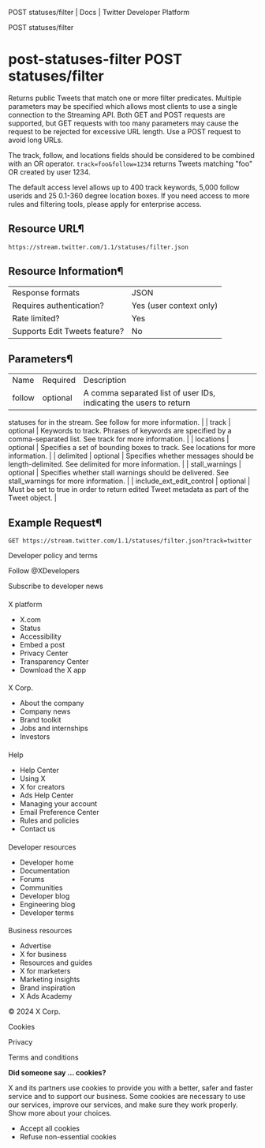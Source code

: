 
POST statuses/filter | Docs | Twitter Developer Platform 

POST statuses/filter

post-statuses-filter
POST statuses/filter
====================

Returns public Tweets that match one or more filter predicates.
Multiple parameters may be specified which allows most clients to use a
single connection to the Streaming API. Both GET and POST requests are
supported, but GET requests with too many parameters may cause the
request to be rejected for excessive URL length. Use a POST request to
avoid long URLs.

The track, follow, and locations fields should be considered to be
combined with an OR operator. `track=foo&follow=1234`
returns Tweets matching "foo" OR created by user 1234.

The default access level allows up to 400 track keywords, 5,000
follow userids and 25 0.1-360 degree location boxes. If you need access
to more rules and filtering tools, please apply for enterprise access.

Resource URL¶
-------------

`https://stream.twitter.com/1.1/statuses/filter.json`

Resource Information¶
---------------------

|  |  |
| --- | --- |
| Response formats | JSON |
| Requires authentication? | Yes (user context only) |
| Rate limited? | Yes |
| Supports Edit Tweets feature? | No |

Parameters¶
-----------

|  |  |  |
| --- | --- | --- |
| Name | Required | Description |
| follow | optional | A comma separated list of user IDs, indicating the users to return
statuses for in the stream. See follow
for more information. |
| track | optional | Keywords to track. Phrases of keywords are specified by a
comma-separated list. See track
for more information. |
| locations | optional | Specifies a set of bounding boxes to track. See locations
for more information. |
| delimited | optional | Specifies whether messages should be length-delimited. See delimited
for more information. |
| stall\_warnings | optional | Specifies whether stall warnings should be delivered. See stall\_warnings
for more information. |
| include\_ext\_edit\_control | optional | Must be set to true in order to return edited Tweet metadata as
part of the Tweet object. |

Example Request¶
----------------

`GET https://stream.twitter.com/1.1/statuses/filter.json?track=twitter`

Developer policy and terms

Follow @XDevelopers

Subscribe to developer news

#### 
 X platform

* X.com
* Status
* Accessibility
* Embed a post
* Privacy Center
* Transparency Center
* Download the X app

#### 
 X Corp.

* About the company
* Company news
* Brand toolkit
* Jobs and internships
* Investors

#### 
 Help

* Help Center
* Using X
* X for creators
* Ads Help Center
* Managing your account
* Email Preference Center
* Rules and policies
* Contact us

#### 
 Developer resources

* Developer home
* Documentation
* Forums
* Communities
* Developer blog
* Engineering blog
* Developer terms

#### 
 Business resources

* Advertise
* X for business
* Resources and guides
* X for marketers
* Marketing insights
* Brand inspiration
* X Ads Academy

 © 2024 X Corp.

Cookies

Privacy

Terms and conditions

**Did someone say … cookies?**  

 X and its partners use cookies to provide you with a better, safer and
 faster service and to support our business. Some cookies are necessary to use
 our services, improve our services, and make sure they work properly.
 Show more about your choices.

* Accept all cookies
* Refuse non-essential cookies